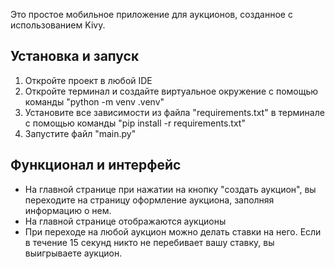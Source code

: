 Это простое мобильное приложение для аукционов, созданное с использованием Kivy.

## Установка и запуск

1. Откройте проект в любой IDE
2. Откройте терминал и создайте виртуальное окружение с помощью команды "python -m venv .venv"
3. Установите все зависимости из файла "requirements.txt" в терминале с помощью команды "pip install -r requirements.txt"
4. Запустите файл "main.py"


## Функционал и интерфейс

- На главной странице при нажатии на кнопку "создать аукцион", вы переходите на страницу оформление аукциона, заполняя информацию о нем.
- На главной странице отображаются аукционы
- При переходе на любой аукцион можно делать ставки на него. Если в течение 15 секунд никто не перебивает вашу ставку, вы выигрываете аукцион.